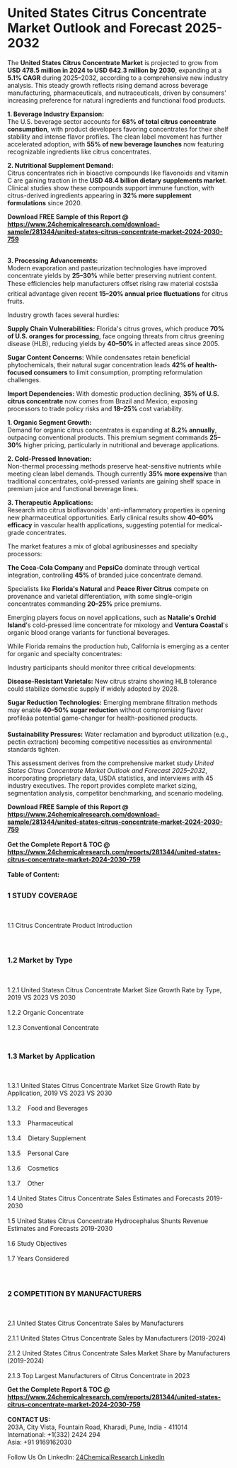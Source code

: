 <h1>United States Citrus Concentrate Market Outlook and Forecast 2025-2032</h1><p>The <strong>United States Citrus Concentrate Market</strong> is projected to grow from <strong>USD 478.5 million in 2024 to USD 642.3 million by 2030</strong>, expanding at a <strong>5.1% CAGR</strong> during 2025–2032, according to a comprehensive new industry analysis. This steady growth reflects rising demand across beverage manufacturing, pharmaceuticals, and nutraceuticals, driven by consumers' increasing preference for natural ingredients and functional food products.</p><p><strong>1. Beverage Industry Expansion:</strong><br>
The U.S. beverage sector accounts for <strong>68% of total citrus concentrate consumption</strong>, with product developers favoring concentrates for their shelf stability and intense flavor profiles. The clean label movement has further accelerated adoption, with <strong>55% of new beverage launches</strong> now featuring recognizable ingredients like citrus concentrates.</p><p><strong>2. Nutritional Supplement Demand:</strong><br>
Citrus concentrates rich in bioactive compounds like flavonoids and vitamin C are gaining traction in the <strong>USD 48.4 billion dietary supplements market</strong>. Clinical studies show these compounds support immune function, with citrus-derived ingredients appearing in <strong>32% more supplement formulations</strong> since 2020.</p><div><b>Download FREE Sample of this Report @ 
            <a href="https://www.24chemicalresearch.com/download-sample/281344/united-states-citrus-concentrate-market-2024-2030-759">
            https://www.24chemicalresearch.com/download-sample/281344/united-states-citrus-concentrate-market-2024-2030-759</a></b></div><br><p><strong>3. Processing Advancements:</strong><br>
Modern evaporation and pasteurization technologies have improved concentrate yields by <strong>25–30%</strong> while better preserving nutrient content. These efficiencies help manufacturers offset rising raw material costsâa critical advantage given recent <strong>15–20% annual price fluctuations</strong> for citrus fruits.</p><p>Industry growth faces several hurdles:</p><p><strong>Supply Chain Vulnerabilities:</strong> Florida's citrus groves, which produce <strong>70% of U.S. oranges for processing</strong>, face ongoing threats from citrus greening disease (HLB), reducing yields by <strong>40–50%</strong> in affected areas since 2005.</p><p><strong>Sugar Content Concerns:</strong> While condensates retain beneficial phytochemicals, their natural sugar concentration leads <strong>42% of health-focused consumers</strong> to limit consumption, prompting reformulation challenges.</p><p><strong>Import Dependencies:</strong> With domestic production declining, <strong>35% of U.S. citrus concentrate</strong> now comes from Brazil and Mexico, exposing processors to trade policy risks and <strong>18–25%</strong> cost variability.</p><p><strong>1. Organic Segment Growth:</strong><br>
Demand for organic citrus concentrates is expanding at <strong>8.2% annually</strong>, outpacing conventional products. This premium segment commands <strong>25–30%</strong> higher pricing, particularly in nutritional and beverage applications.</p><p><strong>2. Cold-Pressed Innovation:</strong><br>
Non-thermal processing methods preserve heat-sensitive nutrients while meeting clean label demands. Though currently <strong>35% more expensive</strong> than traditional concentrates, cold-pressed variants are gaining shelf space in premium juice and functional beverage lines.</p><p><strong>3. Therapeutic Applications:</strong><br>
Research into citrus bioflavonoids' anti-inflammatory properties is opening new pharmaceutical opportunities. Early clinical results show <strong>40–60% efficacy</strong> in vascular health applications, suggesting potential for medical-grade concentrates.</p><p>The market features a mix of global agribusinesses and specialty processors:</p><p><strong>The Coca-Cola Company</strong> and <strong>PepsiCo</strong> dominate through vertical integration, controlling <strong>45%</strong> of branded juice concentrate demand.</p><p>Specialists like <strong>Florida's Natural</strong> and <strong>Peace River Citrus</strong> compete on provenance and varietal differentiation, with some single-origin concentrates commanding <strong>20–25%</strong> price premiums.</p><p>Emerging players focus on novel applications, such as <strong>Natalie's Orchid Island</strong>'s cold-pressed lime concentrate for mixology and <strong>Ventura Coastal</strong>'s organic blood orange variants for functional beverages.</p><p>While Florida remains the production hub, California is emerging as a center for organic and specialty concentrates:</p><p>Industry participants should monitor three critical developments:</p><p><strong>Disease-Resistant Varietals:</strong> New citrus strains showing HLB tolerance could stabilize domestic supply if widely adopted by 2028.</p><p><strong>Sugar Reduction Technologies:</strong> Emerging membrane filtration methods may enable <strong>40–50% sugar reduction</strong> without compromising flavor profileâa potential game-changer for health-positioned products.</p><p><strong>Sustainability Pressures:</strong> Water reclamation and byproduct utilization (e.g., pectin extraction) becoming competitive necessities as environmental standards tighten.</p><p>This assessment derives from the comprehensive market study <em>United States Citrus Concentrate Market Outlook and Forecast 2025–2032</em>, incorporating proprietary data, USDA statistics, and interviews with 45 industry executives. The report provides complete market sizing, segmentation analysis, competitor benchmarking, and scenario modeling.</p><div><b>Download FREE Sample of this Report @ 
            <a href="https://www.24chemicalresearch.com/download-sample/281344/united-states-citrus-concentrate-market-2024-2030-759">
            https://www.24chemicalresearch.com/download-sample/281344/united-states-citrus-concentrate-market-2024-2030-759</a></b></div><br><div><b>Get the Complete Report & TOC @ 
            <a href="https://www.24chemicalresearch.com/reports/281344/united-states-citrus-concentrate-market-2024-2030-759">
            https://www.24chemicalresearch.com/reports/281344/united-states-citrus-concentrate-market-2024-2030-759</a></b></div><br>
            <b>Table of Content:</b><p><h2><span style="font-size:16px"><strong>1 STUDY COVERAGE</strong></span></h2><br />
<p>1.1 Citrus Concentrate Product Introduction</p><br />
<h2><span style="font-size:16px"><strong>1.2 Market by Type</strong></span></h2><br />
<p>1.2.1 United Statesn Citrus Concentrate Market Size Growth Rate by Type, 2019 VS 2023 VS 2030<br /><br />
1.2.2 Organic Concentrate&nbsp;&nbsp; &nbsp;<br /><br />
1.2.3 Conventional Concentrate<br /><br />
<h2><span style="font-size:16px"><strong>1.3 Market by Application</strong></span></h2><br />
<p>1.3.1 United States Citrus Concentrate Market Size Growth Rate by Application, 2019 VS 2023 VS 2030<br /><br />
1.3.2&nbsp;&nbsp; &nbsp;Food and Beverages<br /><br />
1.3.3&nbsp;&nbsp; &nbsp;Pharmaceutical<br /><br />
1.3.4&nbsp;&nbsp; &nbsp;Dietary Supplement<br /><br />
1.3.5&nbsp;&nbsp; &nbsp;Personal Care<br /><br />
1.3.6&nbsp;&nbsp; &nbsp;Cosmetics<br /><br />
1.3.7&nbsp;&nbsp; &nbsp;Other<br /><br />
1.4 United States Citrus Concentrate Sales Estimates and Forecasts 2019-2030<br /><br />
1.5 United States Citrus Concentrate Hydrocephalus Shunts Revenue Estimates and Forecasts 2019-2030<br /><br />
1.6 Study Objectives<br /><br />
1.7 Years Considered</p><br />
<h2><span style="font-size:16px"><strong>2 COMPETITION BY MANUFACTURERS</strong></span></h2><br />
<p>2.1 United States Citrus Concentrate Sales by Manufacturers<br /><br />
2.1.1 United States Citrus Concentrate Sales by Manufacturers (2019-2024)<br /><br />
2.1.2 United States Citrus Concentrate Sales Market Share by Manufacturers (2019-2024)<br /><br />
2.1.3 Top Largest Manufacturers of Citrus Concentrate in 2023 </p><div><b>Get the Complete Report & TOC @ 
            <a href="https://www.24chemicalresearch.com/reports/281344/united-states-citrus-concentrate-market-2024-2030-759">
            https://www.24chemicalresearch.com/reports/281344/united-states-citrus-concentrate-market-2024-2030-759</a></b></div><br><b>CONTACT US:</b><br>
            203A, City Vista, Fountain Road, Kharadi, Pune, India - 411014<br>
            International: +1(332) 2424 294<br>
            Asia: +91 9169162030 <br><br>
            Follow Us On LinkedIn: <a href="https://www.linkedin.com/company/24chemicalresearch/">24ChemicalResearch LinkedIn</a>